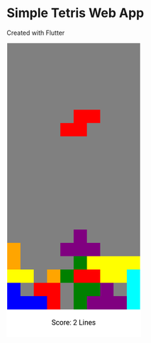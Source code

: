 Simple Tetris Web App
=====================

Created with Flutter

![Sample](readmeContent/tetris.png)

